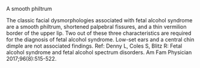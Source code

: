 A smooth philtrum

The classic facial dysmorphologies associated with fetal alcohol syndrome are a smooth philtrum,
shortened palpebral fissures, and a thin vermilion border of the upper lip. Two out of these three
characteristics are required for the diagnosis of fetal alcohol syndrome. Low-set ears and a central chin
dimple are not associated findings.
Ref: Denny L, Coles S, Blitz R: Fetal alcohol syndrome and fetal alcohol spectrum disorders. Am Fam Physician
2017;96(8):515-522.